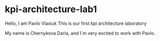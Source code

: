 # kpi-architecture-lab1

Hello, I am Pavlo Vlasiuk
This is our first kpi architecture laboratory 

My name is Chernykova Daria, and I`m very excited to work with Pavlo.

